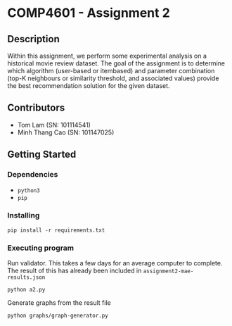 # COMP4601 - Assignment 2

## Description

Within this assignment, we perform some experimental analysis on a historical movie review dataset. The goal of the assignment is to determine which algorithm (user-based or itembased) and parameter combination (top-K neighbours or similarity threshold, and associated values) provide the best recommendation solution for the given dataset.

## Contributors

* Tom Lam (SN: 101114541)
* Minh Thang Cao (SN: 101147025)

## Getting Started

### Dependencies

* `python3`
* `pip`

### Installing

```
pip install -r requirements.txt
```

### Executing program

Run validator. This takes a few days for an average computer to complete. The result of this has already been included in `assignment2-mae-results.json`
```
python a2.py
```

Generate graphs from the result file
```
python graphs/graph-generator.py
```